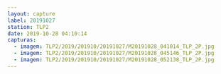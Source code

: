 ```yaml
---
layout: capture
label: 20191027
station: TLP2
date: 2019-10-28 04:10:14
capturas:
  - imagem: TLP2/2019/201910/20191027/M20191028_041014_TLP_2P.jpg
  - imagem: TLP2/2019/201910/20191027/M20191028_045146_TLP_2P.jpg
  - imagem: TLP2/2019/201910/20191027/M20191028_052138_TLP_2P.jpg
---
```

